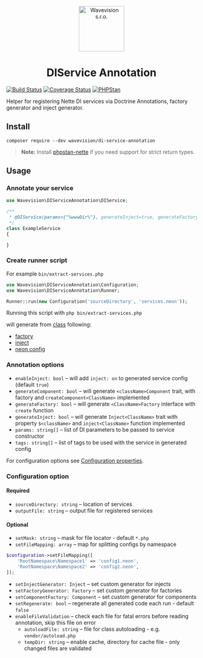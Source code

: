 <p align="center"><a href="https://github.com/wavevision"><img alt="Wavevision s.r.o." src="https://wavevision.com/images/wavevision-logo.png" width="120" /></a></p>
<h1 align="center">DIService Annotation</h1>

[![Build Status](https://travis-ci.org/wavevision/di-service-annotation.svg?branch=master)](https://travis-ci.org/wavevision/di-service-annotation)
[![Coverage Status](https://coveralls.io/repos/github/wavevision/di-service-annotation/badge.svg?branch=master)](https://coveralls.io/github/wavevision/di-service-annotation?branch=master)
[![PHPStan](https://img.shields.io/badge/style-level%20max-brightgreen.svg?label=phpstan)](https://github.com/phpstan/phpstan)

Helper for registering Nette DI services via Doctrine Annotations, factory generator and inject generator.

## Install
```
composer require --dev wavevision/di-service-annotation
```

> **Note:** Install [phpstan-nette](https://github.com/phpstan/phpstan-nette) if you need support for strict return types.

## Usage

### Annotate your service

```php
use Wavevision\DIServiceAnnotation\DIService;

/**
 * @DIService(params={"%wwwDir%"}, generateInject=true, generateFactory=true)
 */
class ExampleService
{

}
```

### Create runner script

For example `bin/extract-services.php`

```php
use Wavevision\DIServiceAnnotation\Configuration;
use Wavevision\DIServiceAnnotation\Runner;

Runner::run(new Configuration('sourceDirectory', 'services.neon'));
```

Running this script with `php bin/extract-services.php`

will generate from [class](tests/DIServiceAnnotationTests/Services/Nested/ExampleService.php) following:
- [factory](tests/DIServiceAnnotationTests/expected/Services/Nested/ExampleServiceFactory.php)
- [inject](tests/DIServiceAnnotationTests/expected/Services/Nested/InjectExampleServiceFactory.php) 
- [neon config](tests/DIServiceAnnotationTests/expected/nested.neon#L5)

### Annotation options

- `enableInject: bool` – will add `inject: on` to generated service config (default `true`)
- `generateComponent: bool` – will generate `<className>Component` trait, with factory and `createComponent<ClassName>` implemented
- `generateFactory: bool` – will generate `<ClassName>Factory` interface with `create` function
- `generateInject: bool` – will generate `Inject<ClassName>` trait with property `$<className>` and `inject<ClassName>` function implemented
- `params: string[]` – list of DI parameters to be passed to service constructor
- `tags: string[]` – list of tags to be used with the service in generated config

For configuration options see [Configuration properties](src/DIServiceAnnotation/Configuration.php#L7).

### Configuration option

#### Required

* `sourceDirectory: string` – location of services
* `outputFile: string` – output file for registered services

#### Optional

* `setMask: string` – mask for file locator - default `*.php`
* `setFileMapping: array` – map for splitting configs by namespace

```php
$configuration->setFileMapping([
    'RootNamespace\Namespace1' => 'config1.neon',
    'RootNamespace\Namespace2' => 'config2.neon',
]);
```
* `setInjectGenerator: Inject` – set custom generator for injects
* `setFactoryGenerator: Factory` – set custom generator for factories
* `setComponentFactory: Component` – set custom generator for components
* `setRegenerate: bool` – regenerate all generated code each run - default `false`
* `enableFileValidation` – check each file for fatal errors before reading annotation, skip this file on error
    * `autoloadFile: string` – file for class autoloading - e.g. `vendor/autoload.php`
    * `tempDir: string` – enable cache, directory for cache file - only changed files are validated

